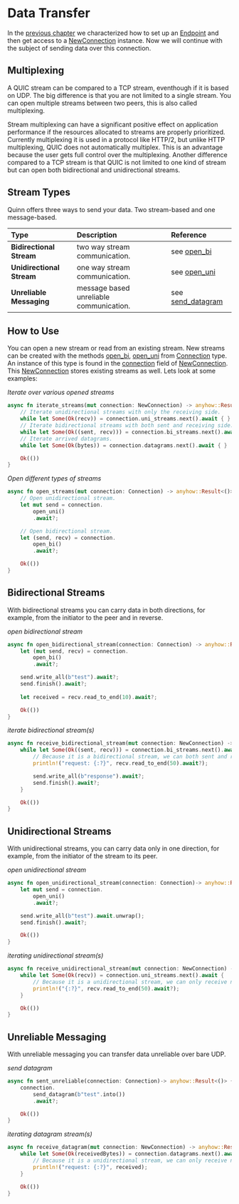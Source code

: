 # Data Transfer

In the [previous chapter](set-up-connection.md) we characterized how to set up an [Endpoint][Endpoint]
and then get access to a [NewConnection][NewConnection] instance.
Now we will continue with the subject of sending data over this connection.

## Multiplexing

A QUIC stream can be compared to a TCP stream, eventhough if it is based on UDP. 
The big difference is that you are not limited to a single stream. 
You can open multiple streams between two peers, this is also called multiplexing.

Stream multiplexing can have a significant positive effect on application performance if the resources allocated to streams are properly prioritized.
Currently multiplexing it is used in a protocol like HTTP/2, but unlike HTTP multiplexing, QUIC does not automatically multiplex.
This is an advantage because the user gets full control over the multiplexing. 
Another difference compared to a TCP stream is that QUIC is not limited to one kind of stream but can open both bidirectional and unidirectional streams.
 
## Stream Types

Quinn offers three ways to send your data. 
Two stream-based and one message-based.

| Type | Description | Reference |
| :----- | :----- | :----- |
| **Bidirectional Stream** | two way stream communication. | see [open_bi][open_bi] |
| **Unidirectional Stream** | one way stream communication. | see [open_uni][open_uni] |
| **Unreliable Messaging** | message based unreliable communication. | see [send_datagram][send_datagram] |

## How to Use

You can open a new stream or read from an existing stream.
New streams can be created with the methods [open_bi][open_bi], [open_uni][open_uni] from [Connection][Connection] type.
An instance of this type is found in the [connection][connection] field of [NewConnection][NewConnection]. 
This [NewConnection][NewConnection] stores existing streams as well. Lets look at some examples:

*Iterate over various opened streams*

```rust
async fn iterate_streams(mut connection: NewConnection) -> anyhow::Result<()> {
    // Iterate unidirectional streams with only the receiving side.
    while let Some(Ok(recv)) = connection.uni_streams.next().await { }
    // Iterate bidirectional streams with both sent and receiving side.
    while let Some(Ok((sent, recv))) = connection.bi_streams.next().await { }
    // Iterate arrived datagrams.
    while let Some(Ok(bytes)) = connection.datagrams.next().await { }

    Ok(())
}
```

*Open different types of streams*

```rust
async fn open_streams(mut connection: Connection) -> anyhow::Result<()> {
    // Open unidirectional stream.
    let mut send = connection.
        open_uni()
        .await?;

    // Open bidirectional stream.
    let (send, recv) = connection.
        open_bi()
        .await?;

    Ok(())
}
```

## Bidirectional Streams

With bidirectional streams you can carry data in both directions, for example, from the initiator to the peer and in reverse.
 
*open bidirectional stream*

```rust
async fn open_bidirectional_stream(connection: Connection) -> anyhow::Result<()> {
    let (mut send, recv) = connection.
        open_bi()
        .await?;

    send.write_all(b"test").await?;
    send.finish().await?;
    
    let received = recv.read_to_end(10).await?;

    Ok(())
}
```

*iterate bidirectional stream(s)*

```rust
async fn receive_bidirectional_stream(mut connection: NewConnection) -> anyhow::Result<()> {
    while let Some(Ok((sent, recv))) = connection.bi_streams.next().await {
        // Because it is a bidirectional stream, we can both sent and recieve.
        println!("request: {:?}", recv.read_to_end(50).await?);

        send.write_all(b"response").await?;
        send.finish().await?;
    }

    Ok(())
}
```

## Unidirectional Streams 

With unidirectional streams, you can carry data only in one direction, for example, from the initiator of the stream to its peer.
    
*open unidirectional stream*

```rust
async fn open_unidirectional_stream(connection: Connection)-> anyhow::Result<()> {
    let mut send = connection.
        open_uni()
        .await?;

    send.write_all(b"test").await.unwrap();
    send.finish().await?;

    Ok(())
}
```

*iterating unidirectional stream(s)*

```rust
async fn receive_unidirectional_stream(mut connection: NewConnection) -> anyhow::Result<()> {
    while let Some(Ok(recv)) = connection.uni_streams.next().await {
        // Because it is a unidirectional stream, we can only receive not sent back.
        println!("{:?}", recv.read_to_end(50).await?);
    }

    Ok(())
}
```

## Unreliable Messaging

With unreliable messaging you can transfer data unreliable over bare UDP.

*send datagram*

```rust
async fn sent_unreliable(connection: Connection)-> anyhow::Result<()> {
    connection.
        send_datagram(b"test".into())
        .await?;

    Ok(())
}
```

*iterating datagram stream(s)*

```rust
async fn receive_datagram(mut connection: NewConnection) -> anyhow::Result<()> {
    while let Some(Ok(receivedBytes)) = connection.datagrams.next().await {
        // Because it is a unidirectional stream, we can only receive not sent back.
        println!("request: {:?}", received);
    }

    Ok(())
}
```

[Endpoint]: https://docs.rs/quinn/latest/quinn/generic/struct.Endpoint.html
[NewConnection]: https://docs.rs/quinn/latest/quinn/generic/struct.NewConnection.html
[open_bi]: https://docs.rs/quinn/latest/quinn/generic/struct.Connection.html#method.open_bi
[open_uni]: https://docs.rs/quinn/latest/quinn/generic/struct.Connection.html#method.open_uni
[send_datagram]: https://docs.rs/quinn/latest/quinn/generic/struct.Connection.html#method.send_datagram
[connection]: https://docs.rs/quinn/latest/quinn/generic/struct.NewConnection.html#structfield.connection